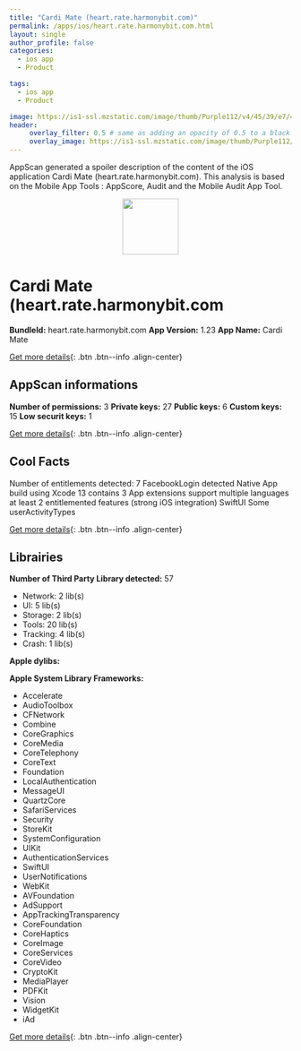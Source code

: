 ```yaml
---
title: "Cardi Mate (heart.rate.harmonybit.com)"
permalink: /apps/ios/heart.rate.harmonybit.com.html
layout: single
author_profile: false
categories: 
  - ios app 
  - Product 

tags: 
  - ios app 
  - Product 

image: https://is1-ssl.mzstatic.com/image/thumb/Purple112/v4/45/39/e7/4539e71a-ec47-5054-d7d3-eae389299bdf/AppIcon-0-1x_U007emarketing-0-6-0-0-sRGB-85-220.png/512x512bb.jpg
header: 
     overlay_filter: 0.5 # same as adding an opacity of 0.5 to a black background
     overlay_image: https://is1-ssl.mzstatic.com/image/thumb/Purple112/v4/45/39/e7/4539e71a-ec47-5054-d7d3-eae389299bdf/AppIcon-0-1x_U007emarketing-0-6-0-0-sRGB-85-220.png/512x512bb.jpg
---
```

AppScan generated a spoiler description of the content of the iOS application Cardi Mate (heart.rate.harmonybit.com). This analysis is based on the Mobile App Tools : AppScore, Audit and the Mobile Audit App Tool.

  
  
<div style="text-align: center;"><img src="https://is1-ssl.mzstatic.com/image/thumb/Purple112/v4/45/39/e7/4539e71a-ec47-5054-d7d3-eae389299bdf/AppIcon-0-1x_U007emarketing-0-6-0-0-sRGB-85-220.png/512x512bb.jpg" width="100" height="100"></div>  
  
# Cardi Mate (heart.rate.harmonybit.com

**BundleId:** heart.rate.harmonybit.com
**App Version:** 1.23
**App Name:** Cardi Mate


[Get more details](/pricing.html){: .btn .btn--info .align-center}  
  
## AppScan informations 

**Number of permissions:** 3
**Private keys:** 27
**Public keys:** 6
**Custom keys:** 15
**Low securit keys:** 1
  
[Get more details](/pricing.html){: .btn .btn--info .align-center}

## Cool Facts

Number of entitlements detected: 7
FacebookLogin detected
Native App
build using Xcode 13
contains 3 App extensions
support multiple languages
at least 2 entitlemented features (strong iOS integration)
SwiftUI
Some userActivityTypes
  
[Get more details](/pricing.html){: .btn .btn--info .align-center}

## Librairies 
**Number of Third Party Library detected:** 57
- Network: 2 lib(s)
- UI: 5 lib(s)
- Storage: 2 lib(s)
- Tools: 20 lib(s)
- Tracking: 4 lib(s)
- Crash: 1 lib(s)

**Apple dylibs:**


**Apple System Library Frameworks:**
- Accelerate
- AudioToolbox
- CFNetwork
- Combine
- CoreGraphics
- CoreMedia
- CoreTelephony
- CoreText
- Foundation
- LocalAuthentication
- MessageUI
- QuartzCore
- SafariServices
- Security
- StoreKit
- SystemConfiguration
- UIKit
- AuthenticationServices
- SwiftUI
- UserNotifications
- WebKit
- AVFoundation
- AdSupport
- AppTrackingTransparency
- CoreFoundation
- CoreHaptics
- CoreImage
- CoreServices
- CoreVideo
- CryptoKit
- MediaPlayer
- PDFKit
- Vision
- WidgetKit
- iAd


  
[Get more details](/pricing.html){: .btn .btn--info .align-center}


